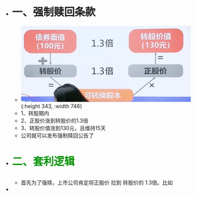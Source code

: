 - # 一、强制赎回条款
	- ![image.png](../assets/image_1668335363733_0.png){:height 343, :width 746}
	- 1、转股期内
	- 2、正股价涨到转股价的1.3倍
	- 3、转股价值涨到130元，且维持15天
	- 公司就可以发布强制赎回公告了
- #  <p style="color:#009100"> 二、套利逻辑</p>
	- 首先为了强赎，上市公司肯定将正股价 拉到 转股价的  1.3倍。比如
-